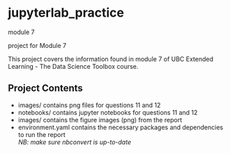 # jupyterlab_practice
module 7

project for Module 7

This project covers the information found in module 7 of UBC Extended Learning - The Data Science Toolbox course.

## Project Contents

+ images/ contains png files for questions 11 and 12
+ notebooks/ contains jupyter notebooks for questions 11 and 12
+ images/ contains the figure images (png) from the report
+ environment.yaml contains the necessary packages and dependencies to run the report <br> *NB: make sure nbconvert is up-to-date*
